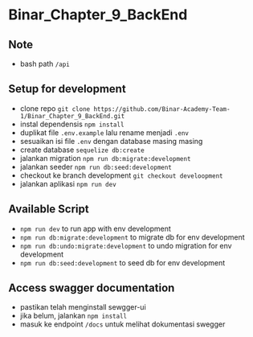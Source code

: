 # Binar_Chapter_9_BackEnd

## Note
 * bash path `/api`

 ## Setup for development
 * clone repo `git clone https://github.com/Binar-Academy-Team-1/Binar_Chapter_9_BackEnd.git`
 * instal dependensis `npm install`
 * duplikat file `.env.example` lalu rename menjadi `.env`
 * sesuaikan isi file `.env` dengan database masing masing
 * create database `sequelize db:create`
 * jalankan migration `npm run db:migrate:development`
 * jalankan seeder `npm run db:seed:development`
 * checkout ke branch development `git checkout develoopment`
 * jalankan aplikasi `npm run dev`

 ## Available Script
 * `npm run dev` to run app with env development
 * `npm run db:migrate:development` to migrate db for env development
 * `npm run db:undo:migrate:development` to undo migration for env development
 * `npm run db:seed:development` to seed db for env development

## Access swagger documentation
 * pastikan telah menginstall sewgger-ui
 * jika belum, jalankan `npm install`
 * masuk ke endpoint `/docs` untuk melihat dokumentasi swegger
